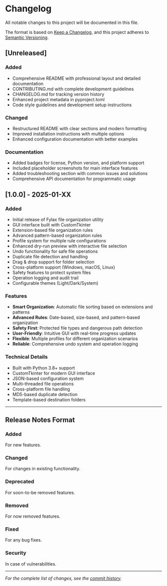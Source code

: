 # Changelog

All notable changes to this project will be documented in this file.

The format is based on [Keep a Changelog](https://keepachangelog.com/en/1.0.0/),
and this project adheres to [Semantic Versioning](https://semver.org/spec/v2.0.0.html).

## [Unreleased]

### Added
- Comprehensive README with professional layout and detailed documentation
- CONTRIBUTING.md with complete development guidelines
- CHANGELOG.md for tracking version history
- Enhanced project metadata in pyproject.toml
- Code style guidelines and development setup instructions

### Changed
- Restructured README with clear sections and modern formatting
- Improved installation instructions with multiple options
- Enhanced configuration documentation with better examples

### Documentation
- Added badges for license, Python version, and platform support
- Included placeholder screenshots for main interface features
- Added troubleshooting section with common issues and solutions
- Comprehensive API documentation for programmatic usage

## [1.0.0] - 2025-01-XX

### Added
- Initial release of Fylax file organization utility
- GUI interface built with CustomTkinter
- Extension-based file organization rules
- Advanced pattern-based organization rules
- Profile system for multiple rule configurations
- Enhanced dry-run preview with interactive file selection
- Undo functionality for safe file operations
- Duplicate file detection and handling
- Drag & drop support for folder selection
- Cross-platform support (Windows, macOS, Linux)
- Safety features to protect system files
- Operation logging and audit trail
- Configurable themes (Light/Dark/System)

### Features
- **Smart Organization**: Automatic file sorting based on extensions and patterns
- **Advanced Rules**: Date-based, size-based, and pattern-based organization
- **Safety First**: Protected file types and dangerous path detection
- **User-Friendly**: Intuitive GUI with real-time progress updates
- **Flexible**: Multiple profiles for different organization scenarios
- **Reliable**: Comprehensive undo system and operation logging

### Technical Details
- Built with Python 3.8+ support
- CustomTkinter for modern GUI interface
- JSON-based configuration system
- Multi-threaded file operations
- Cross-platform file handling
- MD5-based duplicate detection
- Template-based destination folders

---

## Release Notes Format

### Added
For new features.

### Changed
For changes in existing functionality.

### Deprecated
For soon-to-be removed features.

### Removed
For now removed features.

### Fixed
For any bug fixes.

### Security
In case of vulnerabilities.

---

*For the complete list of changes, see the [commit history](https://github.com/JohnTocci/Fylax/commits/main).*